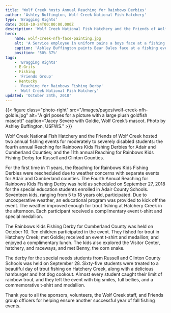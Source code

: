 ```yaml
---
title: 'Wolf Creek hosts Annual Reaching for Rainbows Derbies'
author: 'Ashley Buffington, Wolf Creek National Fish Hatchery'
type: 'Bragging Rights'
date: 2018-10-24T00:00:00.000Z
description: 'Wolf Creek National Fish Hatchery and the Friends of Wolf Creek hosted two annual fishing events for moderately to severely disabled students: the fourth annual Reaching for Rainbows Kids Fishing Derbies for Adair and Cumberland Counties; and the 11th annual Reaching for Rainbows Kids Fishing Derby for Russell and Clinton Counties.'
hero:
    name: wolf-creek-nfh-face-painting.jpg
    alt: 'A Service employee in uniform pains a boys face at a fishing event'
    caption: 'Ashley Buffington paints Bear Bales face at a fishing event. Photo by Teresa Devore, USFWS.'
    position: '50% 37%'
tags:
    - 'Bragging Rights'
    - E-Grits
    - Fishing
    - 'Friends Group'
    - Kentucky
    - 'Reaching for Rainbows Fishing Derby'
    - 'Wolf Creek National Fish Hatchery'
updated: 'October 24th, 2018'
---
```


{{< figure class="photo-right" src="/images/pages/wolf-creek-nfh-goldie.jpg" alt="A girl poses for a picture with a large plush goldfish mascott" caption="Jacey Severe with Goldie, Wolf Creek’s mascot.  Photo by Ashley Buffington, USFWS." >}}

Wolf Creek National Fish Hatchery and the Friends of Wolf Creek hosted two annual fishing events for moderately to severely disabled students: the fourth annual Reaching for Rainbows Kids Fishing Derbies for Adair and Cumberland Counties; and the 11th annual Reaching for Rainbows Kids Fishing Derby for Russell and Clinton Counties.

For the first time in 11 years, the Reaching for Rainbows Kids Fishing Derbies were rescheduled due to weather concerns with separate events for Adair and Cumberland counties. The Fourth Annual Reaching for Rainbows Kids Fishing Derby was held as scheduled on September 27, 2018 for the special education students enrolled in Adair County Schools. Seventeen kids, ranging from 5 to 18 years old, participated. Due to uncooperative weather, an educational program was provided to kick off the event. The weather improved enough for trout fishing at Hatchery Creek in the afternoon. Each participant received a complimentary event t-shirt and special medallion.

The Rainbows Kids Fishing Derby for Cumberland County was held on October 10. Ten children participated in the event. They fished for trout in Hatchery Creek; met Goldie; received an event t-shirt and medallion; and enjoyed a complimentary lunch.  The kids also explored the Visitor Center, hatchery, and raceways, and met Benny, the corn snake.

The derby for the special needs students from Russell and Clinton County Schools was held on September 28. Sixty-five students were treated to a beautiful day of trout fishing on Hatchery Creek, along with a delicious hamburger and hot dog cookout. Almost every student caught their limit of rainbow trout, and they left the event with big smiles, full bellies, and a commemorative t-shirt and medallion.

Thank you to all the sponsors, volunteers, the Wolf Creek staff, and Friends group officers for helping ensure another successful year of fall fishing events.
